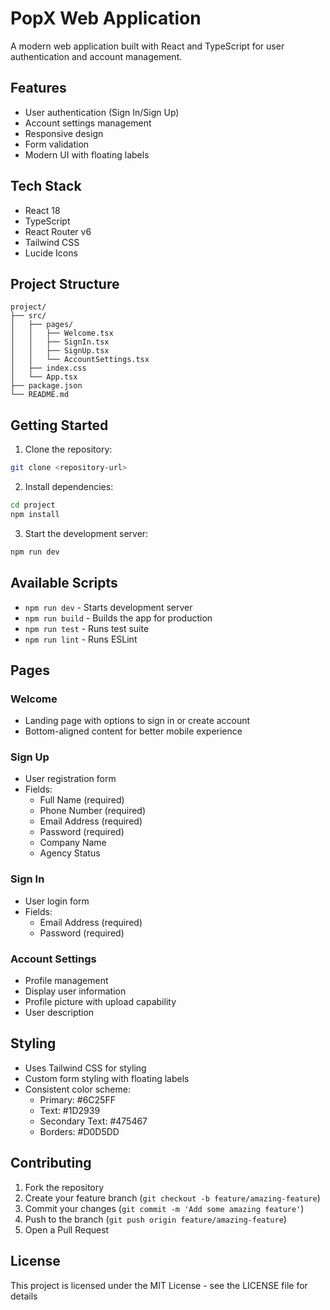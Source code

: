 # PopX Web Application

A modern web application built with React and TypeScript for user authentication and account management.

## Features

- User authentication (Sign In/Sign Up)
- Account settings management
- Responsive design
- Form validation
- Modern UI with floating labels

## Tech Stack

- React 18
- TypeScript
- React Router v6
- Tailwind CSS
- Lucide Icons

## Project Structure

```
project/
├── src/
│   ├── pages/
│   │   ├── Welcome.tsx
│   │   ├── SignIn.tsx
│   │   ├── SignUp.tsx
│   │   └── AccountSettings.tsx
│   ├── index.css
│   └── App.tsx
├── package.json
└── README.md
```

## Getting Started

1. Clone the repository:
```bash
git clone <repository-url>
```

2. Install dependencies:
```bash
cd project
npm install
```

3. Start the development server:
```bash
npm run dev
```

## Available Scripts

- `npm run dev` - Starts development server
- `npm run build` - Builds the app for production
- `npm run test` - Runs test suite
- `npm run lint` - Runs ESLint

## Pages

### Welcome
- Landing page with options to sign in or create account
- Bottom-aligned content for better mobile experience

### Sign Up
- User registration form
- Fields:
  - Full Name (required)
  - Phone Number (required)
  - Email Address (required)
  - Password (required)
  - Company Name
  - Agency Status

### Sign In
- User login form
- Fields:
  - Email Address (required)
  - Password (required)

### Account Settings
- Profile management
- Display user information
- Profile picture with upload capability
- User description

## Styling

- Uses Tailwind CSS for styling
- Custom form styling with floating labels
- Consistent color scheme:
  - Primary: #6C25FF
  - Text: #1D2939
  - Secondary Text: #475467
  - Borders: #D0D5DD

## Contributing

1. Fork the repository
2. Create your feature branch (`git checkout -b feature/amazing-feature`)
3. Commit your changes (`git commit -m 'Add some amazing feature'`)
4. Push to the branch (`git push origin feature/amazing-feature`)
5. Open a Pull Request

## License

This project is licensed under the MIT License - see the LICENSE file for details

